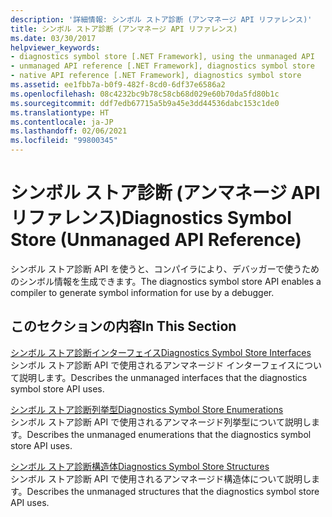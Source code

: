 ```yaml
---
description: '詳細情報: シンボル ストア診断 (アンマネージ API リファレンス)'
title: シンボル ストア診断 (アンマネージ API リファレンス)
ms.date: 03/30/2017
helpviewer_keywords:
- diagnostics symbol store [.NET Framework], using the unmanaged API
- unmanaged API reference [.NET Framework], diagnostics symbol store
- native API reference [.NET Framework], diagnostics symbol store
ms.assetid: ee1fbb7a-b0f9-482f-8cd0-6df37e6586a2
ms.openlocfilehash: 08c4232bc9b78c58cb68d029e60b70da5fd80b1c
ms.sourcegitcommit: ddf7edb67715a5b9a45e3dd44536dabc153c1de0
ms.translationtype: HT
ms.contentlocale: ja-JP
ms.lasthandoff: 02/06/2021
ms.locfileid: "99800345"
---
```

# <a name="diagnostics-symbol-store-unmanaged-api-reference"></a><span data-ttu-id="8f3bf-103">シンボル ストア診断 (アンマネージ API リファレンス)</span><span class="sxs-lookup"><span data-stu-id="8f3bf-103">Diagnostics Symbol Store (Unmanaged API Reference)</span></span>

<span data-ttu-id="8f3bf-104">シンボル ストア診断 API を使うと、コンパイラにより、デバッガーで使うためのシンボル情報を生成できます。</span><span class="sxs-lookup"><span data-stu-id="8f3bf-104">The diagnostics symbol store API enables a compiler to generate symbol information for use by a debugger.</span></span>  
  
## <a name="in-this-section"></a><span data-ttu-id="8f3bf-105">このセクションの内容</span><span class="sxs-lookup"><span data-stu-id="8f3bf-105">In This Section</span></span>  

 [<span data-ttu-id="8f3bf-106">シンボル ストア診断インターフェイス</span><span class="sxs-lookup"><span data-stu-id="8f3bf-106">Diagnostics Symbol Store Interfaces</span></span>](diagnostics-symbol-store-interfaces.md)  
 <span data-ttu-id="8f3bf-107">シンボル ストア診断 API で使用されるアンマネージド インターフェイスについて説明します。</span><span class="sxs-lookup"><span data-stu-id="8f3bf-107">Describes the unmanaged interfaces that the diagnostics symbol store API uses.</span></span>  
  
 [<span data-ttu-id="8f3bf-108">シンボル ストア診断列挙型</span><span class="sxs-lookup"><span data-stu-id="8f3bf-108">Diagnostics Symbol Store Enumerations</span></span>](diagnostics-symbol-store-enumerations.md)  
 <span data-ttu-id="8f3bf-109">シンボル ストア診断 API で使用されるアンマネージド列挙型について説明します。</span><span class="sxs-lookup"><span data-stu-id="8f3bf-109">Describes the unmanaged enumerations that the diagnostics symbol store API uses.</span></span>  
  
 [<span data-ttu-id="8f3bf-110">シンボル ストア診断構造体</span><span class="sxs-lookup"><span data-stu-id="8f3bf-110">Diagnostics Symbol Store Structures</span></span>](diagnostics-symbol-store-structures.md)  
 <span data-ttu-id="8f3bf-111">シンボル ストア診断 API で使用されるアンマネージド構造体について説明します。</span><span class="sxs-lookup"><span data-stu-id="8f3bf-111">Describes the unmanaged structures that the diagnostics symbol store API uses.</span></span>
